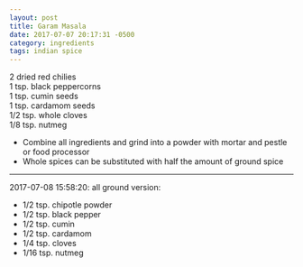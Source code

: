 ```yaml
---
layout: post
title: Garam Masala
date: 2017-07-07 20:17:31 -0500
category: ingredients
tags: indian spice
---
```

2 dried red chilies  
1 tsp. black peppercorns  
1 tsp. cumin seeds  
1 tsp. cardamom seeds  
1/2 tsp. whole cloves  
1/8 tsp. nutmeg  
<ul>
 	<li>Combine all ingredients and grind into a powder with mortar and pestle or food processor</li>
 	<li>Whole spices can be substituted with half the amount of ground spice</li>
</ul>

---

2017-07-08 15:58:20: all ground version:

* 1/2 tsp. chipotle powder
* 1/2 tsp. black pepper
* 1/2 tsp. cumin
* 1/2 tsp. cardamom
* 1/4 tsp. cloves
* 1/16 tsp. nutmeg
